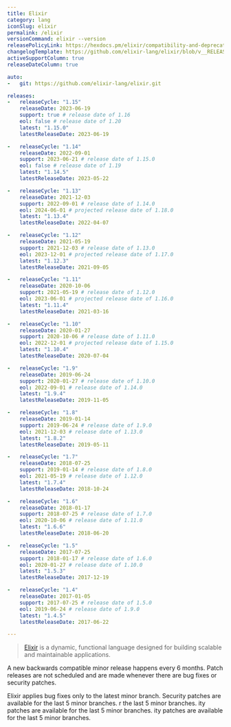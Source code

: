 ```yaml
---
title: Elixir
category: lang
iconSlug: elixir
permalink: /elixir
versionCommand: elixir --version
releasePolicyLink: https://hexdocs.pm/elixir/compatibility-and-deprecations.html
changelogTemplate: https://github.com/elixir-lang/elixir/blob/v__RELEASE_CYCLE__/CHANGELOG.md
activeSupportColumn: true
releaseDateColumn: true

auto:
-   git: https://github.com/elixir-lang/elixir.git

releases:
-   releaseCycle: "1.15"
    releaseDate: 2023-06-19
    support: true # release date of 1.16
    eol: false # release date of 1.20
    latest: "1.15.0"
    latestReleaseDate: 2023-06-19

-   releaseCycle: "1.14"
    releaseDate: 2022-09-01
    support: 2023-06-21 # release date of 1.15.0
    eol: false # release date of 1.19
    latest: "1.14.5"
    latestReleaseDate: 2023-05-22

-   releaseCycle: "1.13"
    releaseDate: 2021-12-03
    support: 2022-09-01 # release date of 1.14.0
    eol: 2024-06-01 # projected release date of 1.18.0
    latest: "1.13.4"
    latestReleaseDate: 2022-04-07

-   releaseCycle: "1.12"
    releaseDate: 2021-05-19
    support: 2021-12-03 # release date of 1.13.0
    eol: 2023-12-01 # projected release date of 1.17.0
    latest: "1.12.3"
    latestReleaseDate: 2021-09-05

-   releaseCycle: "1.11"
    releaseDate: 2020-10-06
    support: 2021-05-19 # release date of 1.12.0
    eol: 2023-06-01 # projected release date of 1.16.0
    latest: "1.11.4"
    latestReleaseDate: 2021-03-16

-   releaseCycle: "1.10"
    releaseDate: 2020-01-27
    support: 2020-10-06 # release date of 1.11.0
    eol: 2022-12-01 # projected release date of 1.15.0
    latest: "1.10.4"
    latestReleaseDate: 2020-07-04

-   releaseCycle: "1.9"
    releaseDate: 2019-06-24
    support: 2020-01-27 # release date of 1.10.0
    eol: 2022-09-01 # release date of 1.14.0
    latest: "1.9.4"
    latestReleaseDate: 2019-11-05

-   releaseCycle: "1.8"
    releaseDate: 2019-01-14
    support: 2019-06-24 # release date of 1.9.0
    eol: 2021-12-03 # release date of 1.13.0
    latest: "1.8.2"
    latestReleaseDate: 2019-05-11

-   releaseCycle: "1.7"
    releaseDate: 2018-07-25
    support: 2019-01-14 # release date of 1.8.0
    eol: 2021-05-19 # release date of 1.12.0
    latest: "1.7.4"
    latestReleaseDate: 2018-10-24

-   releaseCycle: "1.6"
    releaseDate: 2018-01-17
    support: 2018-07-25 # release date of 1.7.0
    eol: 2020-10-06 # release date of 1.11.0
    latest: "1.6.6"
    latestReleaseDate: 2018-06-20

-   releaseCycle: "1.5"
    releaseDate: 2017-07-25
    support: 2018-01-17 # release date of 1.6.0
    eol: 2020-01-27 # release date of 1.10.0
    latest: "1.5.3"
    latestReleaseDate: 2017-12-19

-   releaseCycle: "1.4"
    releaseDate: 2017-01-05
    support: 2017-07-25 # release date of 1.5.0
    eol: 2019-06-24 # release date of 1.9.0
    latest: "1.4.5"
    latestReleaseDate: 2017-06-22

---
```


>[Elixir](https://elixir-lang.org/) is a dynamic, functional language designed for building scalable and maintainable applications.

A new backwards compatible minor release happens every 6 months. Patch releases are not scheduled and are made whenever there are bug fixes or security patches.

Elixir applies bug fixes only to the latest minor branch. Security patches are available for the last 5 minor branches.
r the last 5 minor branches.
ity patches are available for the last 5 minor branches.
ity patches are available for the last 5 minor branches.
